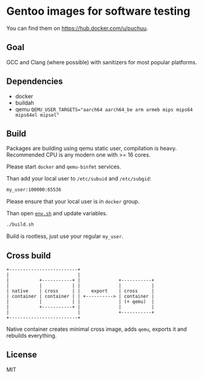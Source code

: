 # Gentoo images for software testing

You can find them on https://hub.docker.com/u/puchuu.

## Goal

GCC and Clang (where possible) with sanitizers for most popular platforms.

## Dependencies

- docker
- buildah
- qemu `QEMU_USER_TARGETS="aarch64 aarch64_be arm armeb mips mips64 mips64el mipsel"`

## Build

Packages are building using qemu static user, compilation is heavy.
Recommended CPU is any modern one with >= 16 cores.

Please start `docker` and `qemu-binfmt` services.

Than add your local user to `/etc/subuid` and `/etc/subgid`:

```sh
my_user:100000:65536
```

Please ensure that your local user is in `docker` group.

Than open [`env.sh`](env.sh) and update variables.

```sh
./build.sh
```

Build is rootless, just use your regular `my_user`.

## Cross build

```
+-------------------------+
|                         |
|           +-----------+ |              +-----------+
|           |           | |              |           |
| native    | cross     | |    export    | cross     |
| container | container | | +----------> | container |
|           |           | |              | (+ qemu)  |
|           +-----------+ |              |           |
|                         |              +-----------+
+-------------------------+
```

Native container creates minimal cross image, adds `qemu`, exports it and rebuilds everything.

## License

MIT
